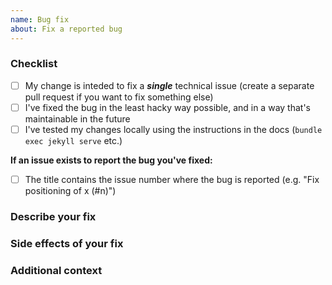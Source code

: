 ```yaml
---
name: Bug fix
about: Fix a reported bug
---
```


### Checklist
<!-- Mark these complete by putting an `x` in the brackets -->
 - [ ] My change is inteded to fix a ***single*** technical issue (create a separate pull request if you want to fix something else)
 - [ ] I've fixed the bug in the least hacky way possible, and in a way that's maintainable in the future
 - [ ] I've tested my changes locally using the instructions in the docs (`bundle exec jekyll serve` etc.)

**If an issue exists to report the bug you've fixed:**
 - [ ] The title contains the issue number where the bug is reported (e.g. "Fix positioning of x (#n)")

### Describe your fix
<!-- A clear and concise description of how your changes fix the bug. -->

### Side effects of your fix
<!-- A clear and concise description of any potentially unexpected results. -->

### Additional context
<!-- Add any other context about the fix here. -->
